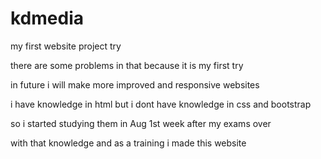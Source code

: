 # kdmedia

my first website project try

there are some problems in that because it is my first try

in future i will make more improved and responsive websites

i have knowledge in html but i dont have knowledge in css and bootstrap

so i started studying them in Aug 1st week after my exams over

with that knowledge and as a training i made this website
